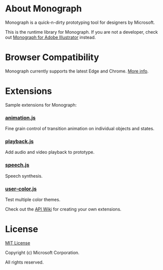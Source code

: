 # About Monograph

Monograph is a quick-n-dirty prototyping tool for designers by Microsoft.

This is the runtime library for Monograph. If you are not a developer, check out [Monograph for Adobe Illustrator](https://github.com/Pessimistress/Monograph.Illustrator) instead.


# Browser Compatibility

Monograph currently supports the latest Edge and Chrome. [More info](wiki/Compatibility).


# Extensions

Sample extensions for Monograph:

### [animation.js](wiki/animation.js)
Fine grain control of transition animation on individual objects and states.

### [playback.js](wiki/playback.js)
Add audio and video playback to prototype.

### [speech.js](wiki/speech.js)
Speech synthesis.

### [user-color.js](wiki/user-color.js)
Test multiple color themes.

Check out the [API Wiki](wiki/JavaScript-API) for creating your own extensions.

# License

[MIT License](https://github.com/Pessimistress/Monograph/blob/master/LICENSE)

Copyright (c) Microsoft Corporation. 

All rights reserved. 
